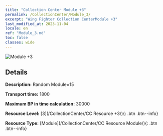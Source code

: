 ```yaml
---
title: "Collection Center Module +3"
permalink: /CollectionCenter/Module_3/
excerpt: "Wing Fighter Collection CenterModule +3"
last_modified_at: 2023-11-04
locale: en
ref: "Module_3.md"
toc: false
classes: wide
---
```



![Module +3](/images/cc/CC_Module_3.png)

## Details

  **Description:** Random Module×15

  **Transport time:** 1800

  **Maximum BP in time calculation:** 30000

  **Resource Level:** [3](/CollectionCenter/CC Resource +3/){: .btn .btn--info}

  **Resource Type:** [Module](/CollectionCenter/CC Resource Module/){: .btn .btn--info}

